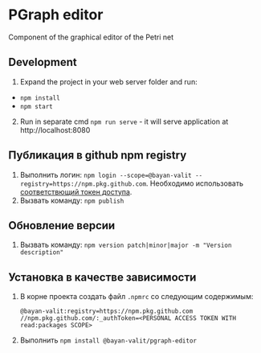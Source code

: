 # PGraph editor

Component of the graphical editor of the Petri net

## Development

1. Expand the project in your web server folder and run:
- `npm install`
- `npm start`

2. Run in separate cmd `npm run serve` - it will serve application at http://localhost:8080

## Публикация в github npm registry

1. Выполнить логин: `npm login --scope=@bayan-valit --registry=https://npm.pkg.github.com`. Необходимо использовать [соответствющий токен доступа](https://docs.github.com/en/packages/learn-github-packages/about-permissions-for-github-packages#about-scopes-and-permissions-for-package-registries).
2. Вызвать команду: `npm publish`

## Обновление версии

1. Вызвать команду: `npm version patch|minor|major -m "Version description"`

## Установка в качестве зависимости

1. В корне проекта создать файл `.npmrc` со следующим содержимым:
    ```
    @bayan-valit:registry=https://npm.pkg.github.com
    //npm.pkg.github.com/:_authToken=<PERSONAL ACCESS TOKEN WITH read:packages SCOPE>
    ```
2. Выполнить `npm install @bayan-valit/pgraph-editor`